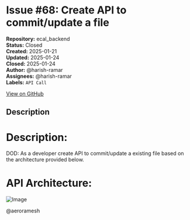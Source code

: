 # Issue #68: Create API to commit/update a file

**Repository:** ecal_backend  
**Status:** Closed  
**Created:** 2025-01-21  
**Updated:** 2025-01-24  
**Closed:** 2025-01-24  
**Author:** @harish-ramar  
**Assignees:** @harish-ramar  
**Labels:** `API Call`  

[View on GitHub](https://github.com/Simtestlab/ecal_backend/issues/68)

## Description

# Description:
DOD: As a developer create API to commit/update a existing file based on the architecture provided below.

# API Architecture:

![Image](https://github.com/user-attachments/assets/cb581879-104d-4c3e-b6e0-223a32e58259)

@aeroramesh 